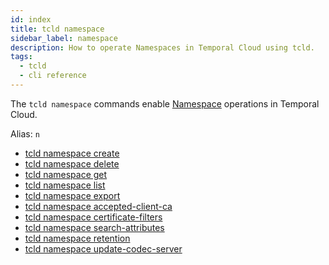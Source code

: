 ```yaml
---
id: index
title: tcld namespace
sidebar_label: namespace
description: How to operate Namespaces in Temporal Cloud using tcld.
tags:
  - tcld
  - cli reference
---
```


The `tcld namespace` commands enable [Namespace](/concepts/what-is-a-namespace) operations in Temporal Cloud.

Alias: `n`

- [tcld namespace create](/cloud/tcld/namespace/create)
- [tcld namespace delete](/cloud/tcld/namespace/delete)
- [tcld namespace get](/cloud/tcld/namespace/get)
- [tcld namespace list](/cloud/tcld/namespace/list)
- [tcld namespace export](/cloud/tcld/namespace/export/index)
- [tcld namespace accepted-client-ca](/cloud/tcld/namespace/accepted-client-ca/index)
- [tcld namespace certificate-filters](/cloud/tcld/namespace/certificate-filters/index)
- [tcld namespace search-attributes](/cloud/tcld/namespace/search-attributes/index)
- [tcld namespace retention](/cloud/tcld/namespace/retention/index)
- [tcld namespace update-codec-server](/cloud/tcld/namespace/update-codec-server)
